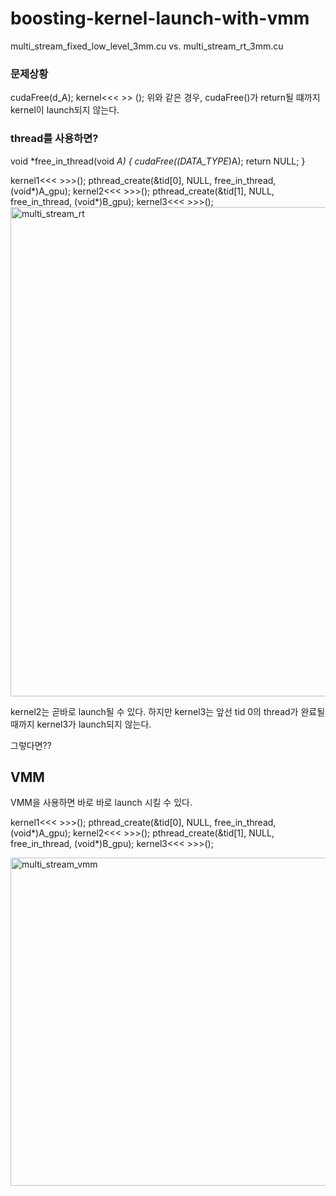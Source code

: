 # boosting-kernel-launch-with-vmm

multi_stream_fixed_low_level_3mm.cu
vs.
multi_stream_rt_3mm.cu

### 문제상황
cudaFree(d_A);
kernel<<< >> ();
위와 같은 경우, cudaFree()가 return될 떄까지 kernel이 launch되지 않는다.

### thread를 사용하면?
void *free_in_thread(void *A) {
	cudaFree((DATA_TYPE*)A);
	return NULL;
}

kernel1<<< >>>();
pthread_create(&tid[0], NULL, free_in_thread, (void*)A_gpu);
kernel2<<< >>>();
pthread_create(&tid[1], NULL, free_in_thread, (void*)B_gpu);
kernel3<<< >>>();
<img width="783" alt="multi_stream_rt" src="https://user-images.githubusercontent.com/90437552/211803657-a96f4fdf-152e-4a8c-b0e7-58bec2fa01fa.PNG">

kernel2는 곧바로 launch될 수 있다. 하지만 kernel3는 앞선 tid 0의 thread가 완료될 때까지 kernel3가 launch되지 않는다.

그렇다면?? 

## VMM
VMM을 사용하면 바로 바로 launch 시킬 수 있다.

kernel1<<< >>>();
pthread_create(&tid[0], NULL, free_in_thread, (void*)A_gpu);
kernel2<<< >>>();
pthread_create(&tid[1], NULL, free_in_thread, (void*)B_gpu);
kernel3<<< >>>();


<img width="525" alt="multi_stream_vmm" src="https://user-images.githubusercontent.com/90437552/211803641-92cf4cee-26ad-42c9-88af-7e54dbef5508.PNG">
